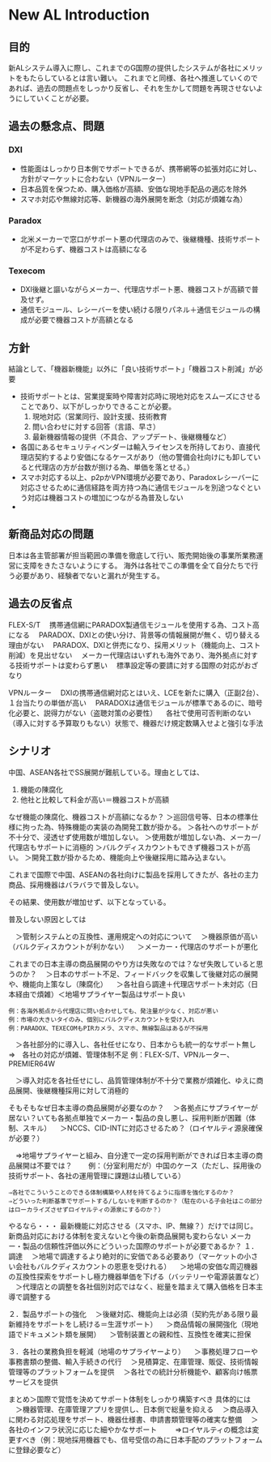 # New AL Introduction

## 目的
新ALシステム導入に際し、これまでのG国際の提供したシステムが各社にメリットをもたらしているとは言い難い。
これまでと同様、各社へ推進していくのであれば、過去の問題点をしっかり反省し、それを生かして問題を再現させないようにしていくことが必要。

## 過去の懸念点、問題


### DXI

- 性能面はしっかり日本側でサポートできるが、携帯網等の拡張対応に対し、方針がマーケットに合わない（VPNルーター）
- 日本品質を保つため、購入価格が高額、安価な現地手配品の適応を除外
- スマホ対応や無線対応等、新機器の海外展開を断念（対応が煩雑な為）

### Paradox

- 北米メーカーで窓口がサポート悪の代理店のみで、後継機種、技術サポートが不足わらず、機器コストは高額になる

### Texecom

- DXI後継と謳いながらメーカー、代理店サポート悪、機器コストが高額で普及せず。
- 通信モジュール、レシーバーを使い続ける限りパネル＋通信モジュールの構成が必要で機器コストが高額となる

## 方針
結論として、「機器新機能」以外に「良い技術サポート」「機器コスト削減」が必要

- 技術サポートとは、営業提案時や障害対応時に現地対応をスムーズにさせることであり、以下がしっかりできることが必要。
    1. 現地対応（営業同行、設計支援、技術教育
    2. 問い合わせに対する回答（言語、早さ）
    3. 最新機器情報の提供（不具合、アップデート、後継機種など）
- 各国にあるセキュリティベンダーは輸入ライセンスを所持しており、直接代理店契約するより安価になるケースがあり（他の警備会社向けにも卸していると代理店の方が台数が捌ける為、単価を落とせる。）
- スマホ対応する以上、p2pかVPN環境が必要であり、Paradoxレシーバーに対応させるために通信経路を両方持つ為に通信モジュールを別途つなぐという対応は機器コストの増加につながる為普及しない
- 

## 新商品対応の問題

日本は各主管部署が担当範囲の準備を徹底して行い、販売開始後の事業所業務運営に支障をきたさないようにする。
海外は各社でこの準備を全て自分たちで行う必要があり、経験者でないと漏れが発生する。

## 過去の反省点
FLEX-S/T
　携帯通信網にPARADOX製通信モジュールを使用する為、コスト高になる
　PARADOX、DXIとの使い分け、背景等の情報展開が無く、切り替える理由がない
　PARADOX、DXIと併売になり、採用メリット（機能向上、コスト削減）を見出せない
　メーカー代理店はいずれも海外であり、海外拠点に対する技術サポートは変わらず悪い
　標準設定等の要請に対する国際の対応がおざなり

VPNルーター
　DXIの携帯通信網対応とはいえ、LCEを新たに購入（正副2台）、１台当たりの単価が高い
　PARADOXは通信モジュールが標準であるのに、暗号化必要と、説得力がない（盗聴対策の必要性）
　各社で使用可否判断のない（導入に対する予算取りもない）状態で、機器だけ規定数購入せよと強引な手法


## シナリオ
中国、ASEAN各社でSS展開が難航している。理由としては、
1. 機能の陳腐化
2. 他社と比較して料金が高い＝機器コストが高額

なぜ機能の陳腐化、機器コストが高額になるか？
＞巡回信号等、日本の標準仕様に拘った為、特殊機能の実装の為開発工数が掛かる。
＞各社へのサポートが不十分で、浸透せず使用数が増加しない。
＞使用数が増加しない為、メーカー/代理店もサポートに消極的
＞バルクディスカウントもできず機器コストが高い。
＞開発工数が掛かるため、機能向上や後継採用に踏み込まない。

これまで国際で中国、ASEANの各社向けに製品を採用してきたが、各社の主力商品、採用機器はバラバラで普及しない。


その結果、使用数が増加せず、以下となっている。

普及しない原因としては

　＞管制システムとの互換性、運用規定への対応について
　＞機器原価が高い（バルクディスカウントが利かない）
　＞メーカー・代理店のサポートが悪化

これまでの日本主導の商品展開のやり方は失敗なのでは？なぜ失敗していると思うのか？
　＞日本のサポート不足、フィードバックを収集して後継対応の展開や、機能向上策なし（陳腐化）
　＞各社自ら調達＋代理店サポート未対応（日本経由で煩雑）＜地場サプライヤー製品はサポート良い

    例：各海外拠点から代理店に問い合わせしても、発注量が少なく、対応が悪い
    例：市場の大きいタイのみ、個別にバルクディスカウントを受け入れ
    例：PARADOX、TEXECOMもPIRカメラ、スマホ、無線製品はあるが不採用
　＞各社部分的に導入し、各社任せになり、日本からも統一的なサポート無し　⇒　各社の対応が煩雑、管理体制不足
    例：FLEX-S/T、VPNルーター、PREMIER64W

　＞導入対応を各社任せにし、品質管理体制が不十分で業務が煩雑化、ゆえに商品展開、後継機種採用に対して消極的


そもそもなぜ日本主導の商品展開が必要なのか？
　＞各拠点にサプライヤーが居ない？いても各拠点単独でメーカー・製品の良し悪し、採用判断が困難（体制、スキル）
　＞NCCS、CID-INTに対応させるため？（ロイヤルティ源泉確保が必要？）

　⇒地場サプライヤーと組み、自分達で一定の採用判断ができれば日本主導の商品展開は不要では？
　　例：（分室利用だが）中国のケース（ただし、採用後の技術サポート、各社の運用管理に課題は山積している）

    ⇒各社でこういうことのできる体制構築や人材を持てるように指導を強化するのか？
    ⇒どういった判断基準でサポートする/しないを判断するのか？（駐在のいる子会社はこの部分はローカライズさせずロイヤルティの源泉にするのか？）

やるなら・・・
最新機能に対応させる（スマホ、IP、無線？）だけでは同じ。新商品対応における体制を変えないと今後の新商品展開も変わらない
メーカー・製品の信頼性評価以外にどういった国際のサポートが必要であるか？
１．調達
　＞地場で調達するより絶対的に安価である必要あり（マーケットの小さい会社もバルクディスカウントの恩恵を受けれる）
　＞地場の安価な周辺機器の互換性探索をサポートし極力機器単価を下げる（バッテリーや電源装置など）
　＞代理店との調整を各社個別対応ではなく、総量を踏まえて購入価格を日本主導で調整する

２．製品サポートの強化
　＞後継対応、機能向上は必須（契約先がある限り最新維持をサポートをし続ける＝生涯サポート）
　＞商品情報の展開強化（現地語でドキュメント類を展開）
　＞管制装置との親和性、互換性を確実に担保

３．各社の業務負担を軽減（地場のサプライヤーより）
　＞事務処理フローや事務書類の整備、輸入手続きの代行
　＞見積算定、在庫管理、販促、技術情報管理等のプラットフォームを提供
　＞各社での統計分析機能や、顧客向け帳票サービスを提供

まとめ＞国際で覚悟を決めてサポート体制をしっかり構築すべき
具体的には
　＞機器管理、在庫管理アプリを提供し、日本側で総量を抑える
　＞商品導入に関わる対応処理をサポート、機器仕様書、申請書類管理等の確実な整備
　＞各社のインフラ状況に応じた細やかなサポート
　
　⇒ロイヤルティの概念は変更すべき（例：現地採用機器でも、信号受信の為に日本手配のプラットフォームに登録必要など）